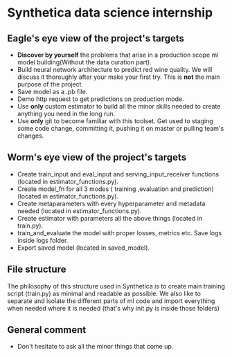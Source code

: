 # Synthetica data science internship

## Eagle's eye view of the project's targets

* **Discover by yourself** the problems that arise in a production scope ml model building(Without the data curation part).
* Build neural network architecture to predict red wine quality. We will discuss it thoroughly after your make your first try. This is **not** the main purpose of the project.
* Save model as a .pb file.
* Demo http request to get predictions on production mode.
* Use **only** custom estimator to build all the minor skills needed to create anything you need in the long run.
* Use **only** git to become familiar with this toolset. Get used to staging some code change, committing it, pushing it on master or pulling team's changes.

## Worm's eye view of the project's targets
* Create train_input and eval_input and serving_input_receiver functions (located in estimator_functions.py).
* Create model_fn for all 3 modes ( training ,evaluation and        prediction) (located in estimator_functions.py).
* Create metaparameters with every hyperparameter and metadata needed (located in estimator_functions.py).
* Create estimator with parameters all the above things (located in train.py).
* train_and_evaluate the model with proper losses, metrics etc. Save logs inside logs folder.
* Export saved model (located in saved_model).



## File structure


The philosophy of this structure used in Synthetica is to create main training script (train.py) as minimal and readable as possible. We also like to separate and isolate the different parts of ml code and import everything when needed where it is needed (that's why init.py is inside those folders)



## General comment

* Don't hesitate to ask all the minor things that come up.

